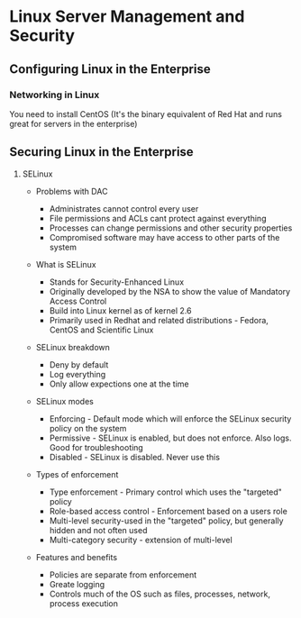 # Linux Server Management and Security

## Configuring Linux in the Enterprise

### Networking in Linux

You need to install CentOS (It's the binary equivalent of Red Hat and runs great for servers in the enterprise)

## Securing Linux in the Enterprise

1. SELinux

   - Problems with DAC

     - Administrates cannot control every user
     - File permissions and ACLs cant protect against everything
     - Processes can change permissions and other security properties
     - Compromised software may have access to other parts of the system

   - What is SELinux

     - Stands for Security-Enhanced Linux
     - Originally developed by the NSA to show the value of Mandatory Access Control
     - Build into Linux kernel as of kernel 2.6
     - Primarily used in Redhat and related distributions - Fedora, CentOS and Scientific Linux

   - SELinux breakdown

     - Deny by default
     - Log everything
     - Only allow expections one at the time

   - SELinux modes

     - Enforcing - Default mode which will enforce the SELinux security policy on the system
     - Permissive - SELinux is enabled, but does not enforce. Also logs. Good for troubleshooting
     - Disabled - SELinux is disabled. Never use this

   - Types of enforcement

     - Type enforcement - Primary control which uses the "targeted" policy
     - Role-based access control - Enforcement based on a users role
     - Multi-level security-used in the "targeted" policy, but generally hidden and not often used
     - Multi-category security - extension of multi-level

   - Features and benefits

     - Policies are separate from enforcement
     - Greate logging
     - Controls much of the OS such as files, processes, network, process execution
